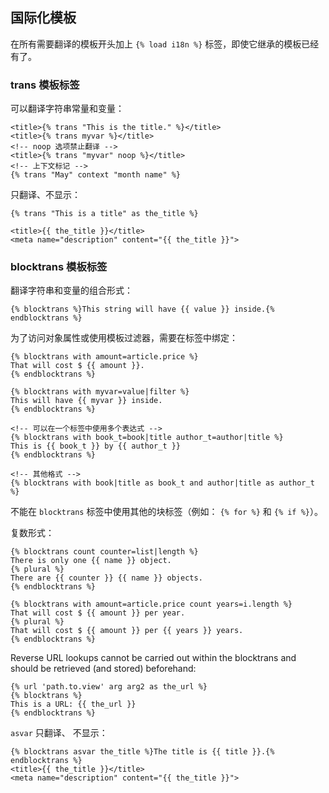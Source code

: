 ## 国际化模板
在所有需要翻译的模板开头加上 `{% load i18n %}` 标签，即使它继承的模板已经有了。  

### trans 模板标签
可以翻译字符串常量和变量：  
```django
<title>{% trans "This is the title." %}</title>
<title>{% trans myvar %}</title>
<!-- noop 选项禁止翻译 -->
<title>{% trans "myvar" noop %}</title>
<!-- 上下文标记 -->
{% trans "May" context "month name" %}
```

只翻译、不显示：  
```django
{% trans "This is a title" as the_title %}

<title>{{ the_title }}</title>
<meta name="description" content="{{ the_title }}">
```

### blocktrans 模板标签
翻译字符串和变量的组合形式：  
```django
{% blocktrans %}This string will have {{ value }} inside.{% endblocktrans %}
```
为了访问对象属性或使用模板过滤器，需要在标签中绑定：  
```django
{% blocktrans with amount=article.price %}
That will cost $ {{ amount }}.
{% endblocktrans %}

{% blocktrans with myvar=value|filter %}
This will have {{ myvar }} inside.
{% endblocktrans %}

<!-- 可以在一个标签中使用多个表达式 -->
{% blocktrans with book_t=book|title author_t=author|title %}
This is {{ book_t }} by {{ author_t }}
{% endblocktrans %}

<!-- 其他格式 -->
{% blocktrans with book|title as book_t and author|title as author_t %}
```

不能在 `blocktrans` 标签中使用其他的块标签（例如： `{% for %}` 和 `{% if %}`）。  

复数形式：  
```django
{% blocktrans count counter=list|length %}
There is only one {{ name }} object.
{% plural %}
There are {{ counter }} {{ name }} objects.
{% endblocktrans %}

{% blocktrans with amount=article.price count years=i.length %}
That will cost $ {{ amount }} per year.
{% plural %}
That will cost $ {{ amount }} per {{ years }} years.
{% endblocktrans %}
```

Reverse URL lookups cannot be carried out within the blocktrans and should be retrieved (and stored) beforehand:  
```django
{% url 'path.to.view' arg arg2 as the_url %}
{% blocktrans %}
This is a URL: {{ the_url }}
{% endblocktrans %}
```

`asvar` 只翻译、 不显示：  
```django
{% blocktrans asvar the_title %}The title is {{ title }}.{% endblocktrans %}
<title>{{ the_title }}</title>
<meta name="description" content="{{ the_title }}">
```

